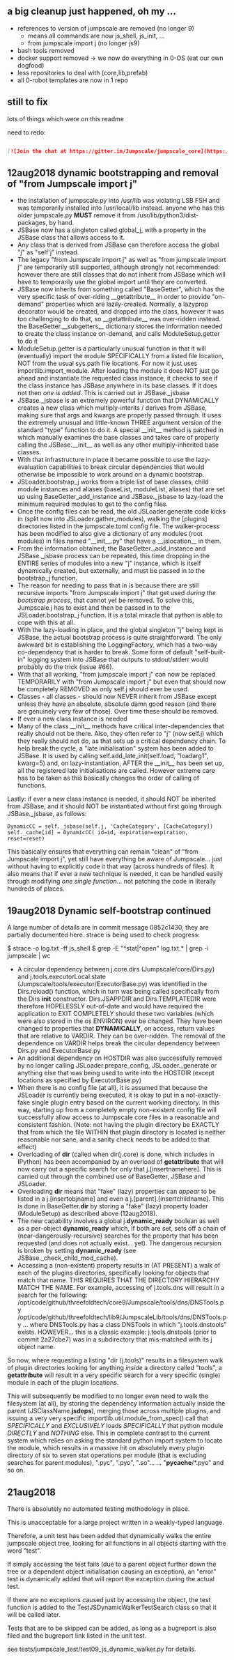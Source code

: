 
## a big cleanup just happened, oh my ...

- references to version of jumpscale are removed (no longer 9)
    - means all commands are now js_shell, js_init, ...
    - from jumpscale import j (no longer js9)
- bash tools removed
- docker support removed -> we now do everything in 0-OS (eat our own dogfood)
- less repositories to deal with (core,lib,prefab) 
- all 0-robot templates are now in 1 repo
  

## still to fix

lots of things which were on this readme

need to redo:
```markdown

[![Join the chat at https://gitter.im/Jumpscale/jumpscale_core](https://badges.gitter.im/Jumpscale/jumpscale_core.svg)](https://gitter.im/Jumpscale/jumpscale_core?utm_source=badge&utm_medium=badge&utm_campaign=pr-badge&utm_content=badge) ![travis](https://travis-ci.org/Jumpscale/core.svg?branch=master)


```

## 12aug2018 dynamic bootstrapping and removal of "from Jumpscale import j"

* the installation of jumpscale.py into /usr/lib was violating LSB FSH
  and was temporarily installed into /usr/local/lib instead.
  anyone who has this older jumpscale.py **MUST** remove it from
  /usr/lib/python3/dist-packages, by hand.
* JSBase now has a singleton called global_j, with a property in the
  JSBase class that allows access to it.
* Any class that is derived from JSBase can therefore access the global
  "j" as "self'j" instead.
* The legacy "from Jumpscale import j" as well as "from jumpscale import j"
  are temporarily still supported, although strongly not recommended:
  however there are still classes that do not inherit from JSBase which will
  have to temporarily use the global import until they are converted.
* JSBase now inherits from something called "BaseGetter", which has the
  very specific task of over-riding \_\_getattribute\_\_ in order to provide
  "on-demand" properties which are lazily-created.  Normally, a lazyprop
  decorator would be created, and dropped into the class, however it was
  too challenging to do that, so \_\_getattribute\_\_ was over-ridden instead.
  the BaseGetter.\_\_subgetters\_\_ dictionary stores the information needed
  to create the class instance on-demand, and calls ModuleSetup.getter
  to do it
* ModuleSetup.getter is a particularly unusual function in that it
  will (eventually) import the module SPECIFICALLY from a listed
  file location, NOT from the usual sys.path file locations.
  For now it just uses importlib.import_module.  After loading the
  module it does NOT just go ahead and instantiate the requested
  class instance, it checks to see if the class instance has
  JSBase anywhere in its base classes.  If it does not then
  *one is added*.  This is carried out in JSBase._jsbase
* JSBase._jsbase is an extremely powerful function that DYNAMICALLY
  creates a new class which multiply-interits / derives from JSBase,
  making sure that args and kwargs are properly passed through.
  It uses the extremely unusual and little-known THREE argument
  version of the standard "type" function to do it.  A special
  \_\_init\_\_ method is patched in which manually examines the
  base classes and takes care of properly calling the JSBase.\_\_init\_\_
  as well as any other multiply-inherited base classes.
* With that infrastructure in place it became possible to use the
  lazy-evaluation capabilities to break circular dependencies
  that would otherwise be impossible to work around on a dynamic
  bootstrap.
* JSLoader.bootstrap_j works from a triple list of base classes,
  child module instances and aliases (baseList, moduleList, aliases)
  that are set up using BaseGetter_add_instance and JSBase._jsbase
  to lazy-load the minimum required modules to get to the
  config files.
* Once the config files can be read, the old JSLoader.generate
  code kicks in (split now into JSLoader.gather_modules), walking
  the [plugins] directories listed in the jumpscale.toml config
  file.  The walker-process has been modified to also give a
  dictionary of any modules (root modules) in files named "\_\_init\_\_.py"
  that have a \_\_jslocation\_\_ in them.
* From the information obtained, the BaseGetter._add_instance
  and JSBase._jsbase process can be repeated, this time dropping
  in the ENTIRE series of modules into a new "j" instance,
  which is itself dynamically created, but externally, and
  must be passed in to the bootstrap_j function.
* The reason for needing to pass that in is because there are
  still recursive imports "from Jumpscale import j" that get
  used *during the bootstrap process*, that cannot yet be
  removed.  To solve this, Jumpscale.j has to exist and then
  be passed in to the JSLoader.bootstrap_j function.  It is
  a total miracle that python is able to cope with this at all.
* With the lazy-loading in place, and the global singleton
  "j" being kept in JSBase, the actual bootstrap process is
  quite straightforward.  The only awkward bit is establishing
  the LoggingFactory, which has a two-way co-dependency that
  is harder to break.  Some form of default "self-built-in"
  logging system into JSBase that outputs to stdout/stderr
  would probably do the trick (issue #66).
* With that all working, "from jumpscale import j" can now
  be replaced TEMPORARILY with "from Jumpscale import j"
  but even that should now be completely REMOVED as only
  self.j should ever be used.
* Classes - all classes - should now NEVER inherit from JSBase
  except unless they have an absolute, absolute damn good reason
  (and there are genuinely very few of those).  Over time these
  should be removed.
* If ever a new class instance is needed
* Many of the class \_\_init\_\_ methods have critical inter-dependencies
  that really should not be there.  Also, they often refer to "j"
  (now self.j) which they really should not do, as that sets up a
  critical dependency chain.  To help break the cycle,
  a "late initialisation" system has been added to JSBase.  It is
  used by calling self.add_late_init(self.load, "loadarg1", kwarg=5)
  and, on lazy-instantiation, AFTER the \_\_init\_\_ has been set up,
  all the registered late initialisations are called.
  However extreme care has to be taken as this basically changes
  the order of calling of functions.

Lastly: if ever a new class instance is needed, it should NOT
be inherited from JSBase, and it should NOT be instantiated
without first going through JSBase._jsbase, as follows:

    DynamicCC = self._jsbase(self.j, 'CacheCategory', [CacheCategory])
    self._cache[id] = DynamicCC( id=id, expiration=expiration, reset=reset)

This basically ensures that everything can remain "clean" of
"from Jumpscale import j", yet still have everything be aware of
Jumpscale... just without having to explicitly code it that way
(across hundreds of files).  It also means that if ever a new
technique is needed, it can be handled easily through modifying
*one single function*... not patching the code in literally hundreds
of places.


## 19aug2018 Dynamic self-bootstrap continued

A large number of details are in commit message 0852c1430, they are
partially documented here.  strace is being used to check progress:

$ strace -o log.txt -ff js_shell
$ grep -E "^stat|^open" log.txt.* | grep -i jumpscale | wc

* A circular dependency between j.core.dirs (Jumpscale/core/Dirs.py)
  and j.tools.executorLocal.state (Jumpscale/tools/executor/ExecutorBase.py)
  was identified in the Dirs.reload() function, which in turn was being
  called specifically from the Dirs __init__ constructor.
  Dirs.JSAPPDIR and Dirs.TEMPLATEDIR were therefore HOPELESSLY out-of-date
  and would have required the application to EXIT COMPLETELY should these
  two variables (which were also stored in the os ENVIRON) ever be changed.
  They have been changed to properties that **DYNAMICALLY**, on access,
  return values that are relative to VARDIR.  They can be over-ridden.
  The removal of the dependence on VARDIR helps break the circular
  dependency between Dirs.py and ExecutorBase.py
* An additional dependency on HOSTDIR was also successfully removed
  by no longer calling JSLoader.prepare_config, JSLoader._generate
  or anything else that was being used to write into the HOSTDIR
  (except locations as specified by ExecutorBase.py)
* When there is no config file (at all), it is assumed that because the
  JSLoader is currently being executed, it is okay to put in a not-exactly-fake
  single plugin entry based on the current working directory.
  In this way, starting up from a completely empty non-existent config file
  will successfully allow access to Jumpscale core files in a reasonable
  and consistent fashion.  (Note: not having the plugin directory be EXACTLY
  that from which the file WITHIN that plugin directory is located is neither
  reasonable nor sane, and a sanity check needs to be added to that effect)
* Overloading of __dir__ (called when dir(j.core) is done, which includes
  in IPython) has been accompanied by an overload of __getattribute__
  that will now carry out a specific search for only that j.[insertnamehere].
  This is carried out through the combined use of BaseGetter, JSBase and
  JSLoader.
* Overloading __dir__ means that "fake" (lazy) properties can *appear* to
  be listed in a j.[insertobjname] and even a j.[parent].[insertchildname].
  This is done in BaseGetter.__dir__ by storing a "fake" (lazy) property
  loader (ModuleSetup) as described above (12aug2018).
* The new capability involves a global j.__dynamic_ready__ boolean
  as well as a per-object __dynamic_ready__ which, if both are set,
  sets off a chain of (near-dangerously-recursive) searches for the
  property that has been requested (and does not actually exist... yet).
  The dangerous recursion is broken by setting __dynamic_ready__
  (see JSBase._check_child_mod_cache).
* Accessing a (non-existent) property results in (AT PRESENT) a
  walk of each of the plugins directories, specifically looking for objects
  that match that name. THIS REQUIRES THAT THE DIRECTORY HIERARCHY MATCH
  THE NAME.  For example, accessing of j.tools.dns will result in a
  search for the following:
    /opt/code/github/threefoldtech/core9/Jumpscale/tools/dns/DNSTools.py
    /opt/code/github/threefoldtech/lib9/JumpscaleLib/tools/dns/DNSTools.py
    ...
  where DNSTools.py has a class DNSTools in which "j.tools.dnstools"
  exists.  HOWEVER... this is a classic example: j.tools.dnstools
  (prior to commit 2a27cbe7) was in a subdirectory that mis-matched with
  its j object name.

So now, where requesting a listing "dir (j.tools)" results in a
filesystem walk of plugin directories looking for anything *inside*
a directory called "tools", a __getattribute__ will result in a very
specific search for a very specific (single) module in each of the
plugin locations.

This will subsequently be modified to no longer even need to walk
the filesystem (at all), by storing the dependency information actually inside
the parent (JSClassName.__jsdeps__), merging those across multiple
plugins, and issuing a very very specific importlib.util.module_from_spec()
call that *SPECIFICALLY* and *EXCLUSIVELY* loads *SPECIFICALLY* that
python module *DIRECTLY* and *NOTHING* else.  This in complete contrast to
the current system which relies on asking the standard python import system to
locate the module, which results in a massive hit on absolutely every
plugin directory of six to seven stat operations per module (that is
excluding searches for parent modules), ".pyc", ".pyo", ".so"...
... "__pycache__/*.pyo" and so on.

## 21aug2018

There is absolutely no automated testing methodology in place.

This is unacceptable for a large project written in a weakly-typed language.

Therefore, a unit test has been added that dynamically walks the entire
jumpscale object tree, looking for all functions in all objects starting
with the word "test".

If simply accessing the test fails (due to a parent object further down the
tree or a dependent object initialisation causing an exception), an
"error" test is dynamically added that will report the exception during
the actual test.

If there are no exceptions caused just by accessing the object, the
test function is added to the TestJSDynamicWalkerTestSearch class
so that it will be called later.

Tests that are to be skipped can be added, as long as a bugreport
is also filed and the bugreport link listed in the unit test.

see tests/jumpscale_test/test09_js_dynamic_walker.py for details.
